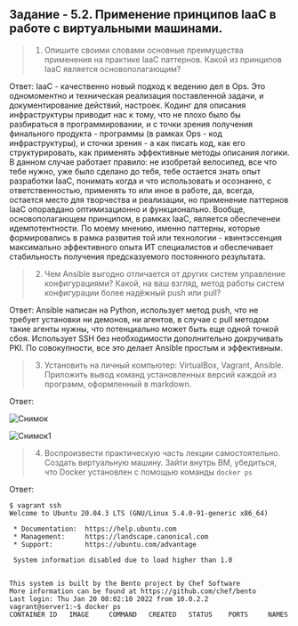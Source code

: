 ## Задание - 5.2. Применение принципов IaaC в работе с виртуальными машинами.

> 1. Опишите своими словами основные преимущества применения на практике IaaC паттернов.
Какой из принципов IaaC является основополагающим?

Ответ: 
IaaC - качественно новый подход к ведению дел в Ops. Это одномоментно и техническая реализация поставленной задачи, и документирование действий, настроек. Кодинг для описания инфраструктуры приводит нас к тому, что не плохо было бы разбираться в программировании, и с точки зрения получения финального продукта - программы (в рамках Ops - код инфраструктуры), и сточки зрения - а как писать код, как его структурировать, как применять эффективные методы описания логики. В данном случае работает правило: не изобретай велосипед, все что тебе нужно, уже было сделано до тебя, тебе остается знать опыт разработки IaaC, понимать когда и что использовать и осознанно, с ответственностью, применять то или иное в работе, да, всегда, остается место для творчества и реализации, но применение паттернов IaaC опоравдано оптимизационно и функционально. Вообще, основополагающем принципом, в рамках IaaC, является обеспеченеи идемпотентности. По моему мнению, именно паттерны, которые формировались в рамка развития той или технологии - квинтэссенция максимально эффективного опыта ИТ специалистов и обеспечивает стабильность получения предсказуемого постоянного результата.    

> 2. Чем Ansible выгодно отличается от других систем управление конфигурациями?
Какой, на ваш взгляд, метод работы систем конфигурации более надёжный push или pull?

Ответ: 
Ansible написан на Python, использует метод push, что не требует установки ни демонов, ни агентов, в случае с pull методом такие агенты нужны, что потенциально может быть еще одной точкой сбоя. Использует SSH без необходимости дополнительно докручивать PKI. По совокупности, все это делает Ansible простым и эффективным. 

> 3. Установить на личный компьютер: VirtualBox, Vagrant, Ansible.
Приложить вывод команд установленных версий каждой из программ, оформленный в markdown.

Ответ:

![Снимок](https://github.com/Kapotov/5.2.1/assets/123774335/30b7e6c5-5cce-4faa-bc6b-f6101588f5f5)

![Снимок1](https://github.com/Kapotov/5.2.1/assets/123774335/a20996a6-5c66-4e72-b902-744fe724b17f)



> 4. Воспроизвести практическую часть лекции самостоятельно. Создать виртуальную машину.
Зайти внутрь ВМ, убедиться, что Docker установлен с помощью команды `docker ps`

Ответ:
```
$ vagrant ssh
Welcome to Ubuntu 20.04.3 LTS (GNU/Linux 5.4.0-91-generic x86_64)

 * Documentation:  https://help.ubuntu.com
 * Management:     https://landscape.canonical.com
 * Support:        https://ubuntu.com/advantage

 System information disabled due to load higher than 1.0


This system is built by the Bento project by Chef Software
More information can be found at https://github.com/chef/bento
Last login: Thu Jan 20 08:02:10 2022 from 10.0.2.2
vagrant@server1:~$ docker ps
CONTAINER ID   IMAGE     COMMAND   CREATED   STATUS    PORTS     NAMES
```

